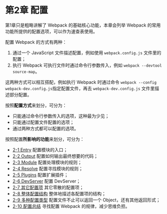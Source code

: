 # 第2章 配置

第1章只是粗略讲解了 Webpack 的基础核心功能，本章会列举 Webpack 的常用功能所提供的配置选项，可以作为速查表使用。

配置 Webpack 的方式有两种：

1.  通过一个 JavaScript 文件描述配置，例如使用 `webpack.config.js` 文件里的配置；
2.  执行 Webpack 可执行文件时通过命令行参数传入，例如 `webpack --devtool source-map`。

这两种方式可以相互搭配，例如执行 Webpack 时通过命令 `webpack --config webpack-dev.config.js`指定配置文件，再去 `webpack-dev.config.js` 文件里描述部分配置。

按照**配置方式**来划分，可分为：

*   只能通过命令行参数传入的选项，这种最为少见；
*   只能通过配置文件配置的选项；
*   通过两种方式都可以配置的选项。

按照配置**所影响的功能**来划分，可分为：

*   [2-1 Entry](./quarter2-1.html) 配置模块的入口；
*   [2-2 Output](./quarter2-2.html) 配置如何输出最终想要的代码；
*   [2-3 Module](./quarter2-3.html) 配置处理模块的规则；
*   [2-4 Resolve](./quarter2-4.html) 配置寻找模块的规则；
*   [2-5 Plugins](./quarter2-5.html) 配置扩展插件；
*   [2-6 DevServer](./quarter2-6.html) 配置 DevServer；
*   [2-7 其它配置项](./quarter2-7.html) 其它零散的配置项；
*   [2-8 整体配置结构](./quarter2-8.html) 整体地描述各配置项的结构；
*   [2-9 多种配置类型](./quarter2-9.html) 配置文件不止可以返回一个 Object，还有其他返回形式；
*   [2-10 配置总结](./quarter2-10.html) 寻找配置 Webpack 的规律，减少思维负担。



